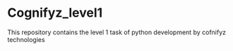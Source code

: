 # Cognifyz_level1
This repository contains the level 1 task of python development by  cofnifyz technologies
